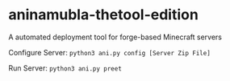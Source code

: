 # aninamubla-thetool-edition
A automated deployment tool for forge-based Minecraft servers

Configure Server: `python3 ani.py config [Server Zip File]`

Run Server: `python3 ani.py preet`
